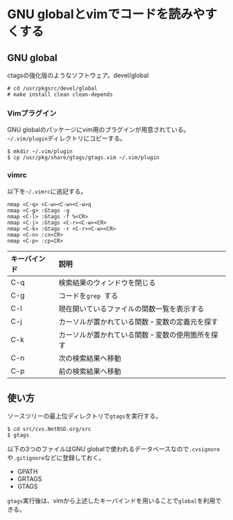 # GNU globalとvimでコードを読みやすくする

## GNU global

ctagsの強化版のようなソフトウェア。devel/global

```
# cd /usr/pkgsrc/devel/global
# make install clean clean-depends
```

### Vimプラグイン

GNU globalのパッケージにvim用のプラグインが用意されている。`~/.vim/plugin`ディレクトリにコピーする。

```
$ mkdir ~/.vim/plugin
$ cp /usr/pkg/share/gtags/gtags.vim ~/.vim/plugin
```

### vimrc

以下を`~/.vimrc`に追記する。

```
nmap <C-q> <C-w><C-w><C-w>q
nmap <C-g> :Gtags -g
nmap <C-l> :Gtags -f %<CR>
nmap <C-j> :Gtags <C-r><C-w><CR>
nmap <C-k> :Gtags -r <C-r><C-w><CR>
nmap <C-n> :cn<CR>
nmap <C-p> :cp<CR>
```

| キーバインド | 説明                                             |
| :--          | :--                                              |
| C-q          | 検索結果のウィンドウを閉じる                     |
| C-g          | コードを`grep `する                              |
| C-l          | 現在開いているファイルの関数一覧を表示する       |
| C-j          | カーソルが置かれている関数・変数の定義元を探す   |
| C-k          | カーソルが置かれている関数・変数の使用箇所を探す |
| C-n          | 次の検索結果へ移動                               |
| C-p          | 前の検索結果へ移動                               |

## 使い方

ソースツリーの最上位ディレクトリで`gtags`を実行する。

```
$ cd src/cvs.NetBSD.org/src
$ gtags
```

以下の3つのファイルはGNU globalで使われるデータベースなので`.cvsignore`や`.gitignore`などに登録しておく。

- GPATH
- GRTAGS
- GTAGS

`gtags`実行後は、vimから上述したキーバインドを用いることで`global`を利用できる。
